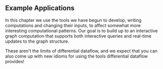## Example Applications

In this chapter we use the tools we have begun to develop, writing computations and changing their inputs, to affect somewhat more interesting computational patterns. Our goal is to build up to an interactive graph computation that supports both interactive queries and real-time updates to the graph structure.

These aren't the limits of differential dataflow, and we expect that you can also come up with new idioms for using the tools differential dataflow provides!
